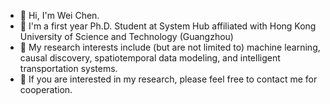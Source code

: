 - 👋 Hi, I'm Wei Chen.
- 🌱 I'm a first year Ph.D. Student at System Hub affiliated with Hong Kong University of Science and Technology (Guangzhou)
- 👀 My research interests include (but are not limited to) machine learning, causal discovery, spatiotemporal data modeling, and intelligent transportation systems.
- 💞️ If you are interested in my research, please feel free to contact me for cooperation.

<!---
Onedean/Onedean is a ✨ special ✨ repository because its `README.md` (this file) appears on your GitHub profile.
You can click the Preview link to take a look at your changes.
--->
